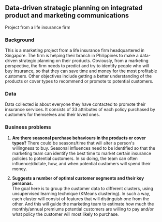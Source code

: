 ## Data-driven strategic planning on integrated product and marketing communications
Project from a life insurance firm

### Background
This is a marketing project from a life insurance firm headquartered in Singapore. The firm is helping their branch in Philippines to make a data-driven strategic planning on their products. Obviously, from a marketing perspective, the firm needs to predict and try to identify people who will buy insurance, so that they can save time and money for the most profitable customers. Other objectives include getting a better understanding of the products or cover types to recommend or promote to potential customers. 

### Data
Data collected is about everyone they have contacted to promote their insurance services. It consists of 33 attributes of each policy purchased by customers for themselves and their loved ones. 

### Business problems
1. **Are there seasonal purchase behaviours in the products or cover types?** There could be seasons/time that will alter a person's willingness to buy. Seasonal influences need to be identified so that the marketing team can identify the best time to market certain insurance policies to potential customers. In so doing, the team can often influence/dictate, how, and when potential customers will spend their money.  

2. **Suggests a number of optimal customer segments and their key personas.**
<br> The goal here is to group the customer data to different clusters, using unsupervised learning technique (KMeans clustering). In such a way, each cluster will consist of features that will distinguish one from the other. And this will guide the marketing team to estimate how much the monthly/annual premiums potential customers are willing to pay and/or what policy the customer will most likely to purchase.  

